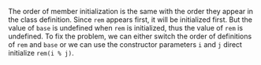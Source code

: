 The order of member initialization is the same with the order they appear in the class definition. Since `rem` appears first, it will be initialized first. But the value of `base` is undefined when `rem` is initialized, thus the value of `rem` is undefined. To fix the problem, we can either switch the order of definitions of `rem` and `base` or we can use the constructor parameters `i` and `j` direct initialize `rem(i % j)`.
